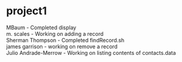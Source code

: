 # project1

MBaum - Completed display <BR>
m. scales - Working on adding a record <BR>
Sherman Thompson - Completed findRecord.sh <BR>
james garrison - working on remove a record <BR>
Julio Andrade-Merrow - Working on listing contents of contacts.data
